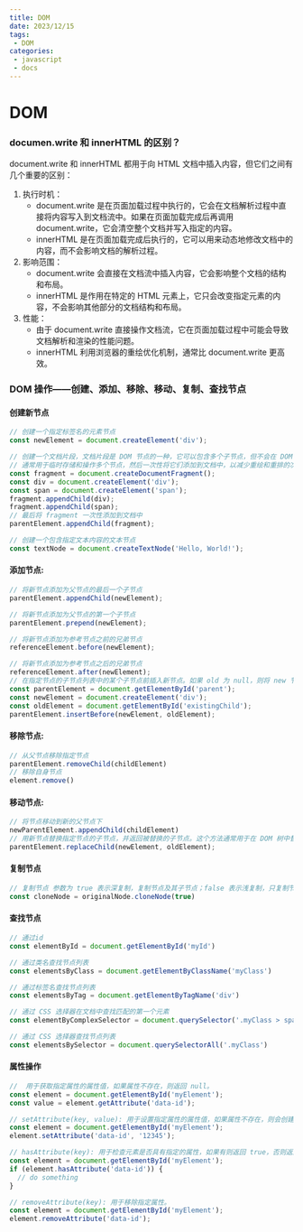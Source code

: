 ```yaml
---
title: DOM
date: 2023/12/15
tags:
 - DOM
categories:
 - javascript
 - docs
---
```

# DOM

### documen.write 和 innerHTML 的区别？
document.write 和 innerHTML 都用于向 HTML 文档中插入内容，但它们之间有几个重要的区别：
1. 执行时机：
    - document.write 是在页面加载过程中执行的，它会在文档解析过程中直接将内容写入到文档流中。如果在页面加载完成后再调用 document.write，它会清空整个文档并写入指定的内容。
    - innerHTML 是在页面加载完成后执行的，它可以用来动态地修改文档中的内容，而不会影响文档的解析过程。
2. 影响范围：
    - document.write 会直接在文档流中插入内容，它会影响整个文档的结构和布局。
    - innerHTML 是作用在特定的 HTML 元素上，它只会改变指定元素的内容，不会影响其他部分的文档结构和布局。
3. 性能：
    - 由于 document.write 直接操作文档流，它在页面加载过程中可能会导致文档解析和渲染的性能问题。
    - innerHTML 利用浏览器的重绘优化机制，通常比 document.write 更高效。

### DOM 操作——创建、添加、移除、移动、复制、查找节点
#### 创建新节点
```js
// 创建一个指定标签名的元素节点
const newElement = document.createElement('div');

// 创建一个文档片段，文档片段是 DOM 节点的一种，它可以包含多个子节点，但不会在 DOM 树中创建额外的层级。
// 通常用于临时存储和操作多个节点，然后一次性将它们添加到文档中，以减少重绘和重排的次数。
const fragment = document.createDocumentFragment();
const div = document.createElement('div');
const span = document.createElement('span');
fragment.appendChild(div);
fragment.appendChild(span);
// 最后将 fragment 一次性添加到文档中
parentElement.appendChild(fragment);

// 创建一个包含指定文本内容的文本节点
const textNode = document.createTextNode('Hello, World!');
```
#### 添加节点:
```js
// 将新节点添加为父节点的最后一个子节点
parentElement.appendChild(newElement);

// 将新节点添加为父节点的第一个子节点
parentElement.prepend(newElement);

// 将新节点添加为参考节点之前的兄弟节点
referenceElement.before(newElement);

// 将新节点添加为参考节点之后的兄弟节点
referenceElement.after(newElement);
// 在指定节点的子节点列表中的某个子节点前插入新节点。如果 old 为 null，则将 new 节点插入到子节点列表的末尾。 
const parentElement = document.getElementById('parent');
const newElement = document.createElement('div');
const oldElement = document.getElementById('existingChild');
parentElement.insertBefore(newElement, oldElement);
```
#### 移除节点:
```js
// 从父节点移除指定节点
parentElement.removeChild(childElement)
// 移除自身节点
element.remove()
```
#### 移动节点:
```js
// 将节点移动到新的父节点下
newParentElement.appendChild(childElement)
// 用新节点替换指定节点的子节点，并返回被替换的子节点。这个方法通常用于在 DOM 树中替换现有的节点。
parentElement.replaceChild(newElement, oldElement);
```
#### 复制节点
``` js
// 复制节点 参数为 true 表示深复制，复制节点及其子节点；false 表示浅复制，只复制节点本身
const cloneNode = originalNode.cloneNode(true)
```
#### 查找节点
``` js
// 通过id
const elementById = document.getElementById('myId')

// 通过类名查找节点列表
const elementsByClass = document.getElementByClassName('myClass')

// 通过标签名查找节点列表
const elementsByTag = document.getElementByTagName('div')

// 通过 CSS 选择器在文档中查找匹配的第一个元素
const elementByComplexSelector = document.querySelector('.myClass > span:first-child');

// 通过 CSS 选择器查找节点列表
const elementsBySelector = document.querySelectorAll('.myClass')
```
#### 属性操作
``` js
//  用于获取指定属性的属性值，如果属性不存在，则返回 null。
const element = document.getElementById('myElement');
const value = element.getAttribute('data-id');

// setAttribute(key, value): 用于设置指定属性的属性值，如果属性不存在，则会创建该属性并设置对应的值。
const element = document.getElementById('myElement');
element.setAttribute('data-id', '12345');

// hasAttribute(key): 用于检查元素是否具有指定的属性，如果有则返回 true，否则返回 false。
const element = document.getElementById('myElement');
if (element.hasAttribute('data-id')) {
  // do something
}

// removeAttribute(key): 用于移除指定属性。
const element = document.getElementById('myElement');
element.removeAttribute('data-id');
```
